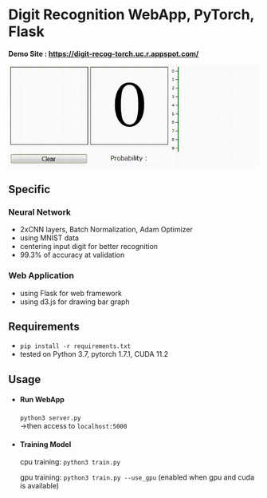 # Digit Recognition WebApp, PyTorch, Flask

**Demo Site : https://digit-recog-torch.uc.r.appspot.com/**

![Digit Recognition](./demo.gif)


## Specific

### Neural Network

- 2xCNN layers, Batch Normalization, Adam Optimizer
- using MNIST data
- centering input digit for better recognition
- 99.3% of accuracy at validation

### Web Application

- using Flask for web framework
- using d3.js for drawing bar graph

## Requirements
- `pip install -r requirements.txt`
- tested on Python 3.7, pytorch 1.7.1, CUDA 11.2

## Usage

- #### Run WebApp
  `python3 server.py`   
  ->then access to `localhost:5000`
  
- #### Training Model
  cpu training: `python3 train.py`

  gpu training: `python3 train.py --use_gpu` (enabled when gpu and cuda is available)

